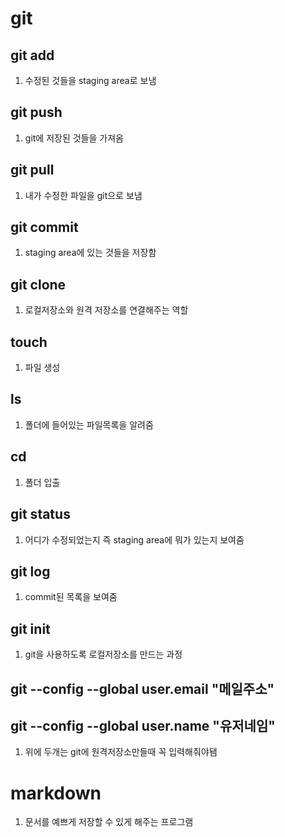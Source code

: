 # git
## git add
1. 수정된 것들을 staging area로 보냄
## git push
1. git에 저장된 것들을 가져옴
## git pull
1. 내가 수정한 파일을 git으로 보냄
## git commit
1. staging area에 있는 것들을 저장함
## git clone
1. 로컬저장소와 원격 저장소를 연결해주는 역할
## touch 
1. 파일 생성
## ls
1. 폴더에 들어있는 파일목록을 알려줌
## cd
1. 폴더 입출
## git status
1. 어디가 수정되었는지 즉 staging area에 뭐가 있는지 보여줌
## git log
1. commit된 목록을 보여줌
## git init
1. git을 사용하도록 로컬저장소를 만드는 과정
## git --config --global user.email "메일주소"
## git --config --global user.name "유저네임"
1. 위에 두개는 git에 원격저장소만들때 꼭 입력해줘야됌


# markdown
1. 문서를 예쁘게 저장할 수 있게 해주는 프로그램